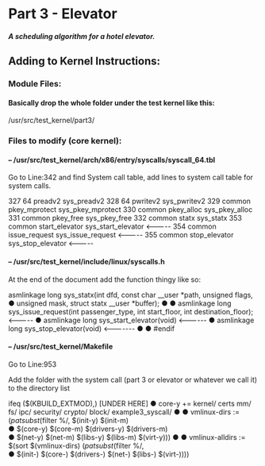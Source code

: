 # Part 3 - Elevator

##### A scheduling algorithm for a hotel elevator.



## Adding to Kernel Instructions:

### Module Files:
#### Basically drop the whole folder under the test kernel like this:
/usr/src/test_kernel/part3/

### Files to modify (core kernel):
#### – /usr/src/test_kernel/arch/x86/entry/syscalls/syscall_64.tbl

Go to Line:342 and find System call table, add lines to system call table for system calls.

327 64 preadv2 sys_preadv2
328 64 pwritev2 sys_pwritev2
329 common pkey_mprotect sys_pkey_mprotect
330 common pkey_alloc sys_pkey_alloc
331 common pkey_free sys_pkey_free
332 common statx sys_statx
353 common start_elevator sys_start_elevator  <-----
354 common issue_request sys_issue_request <-----
355 common stop_elevator sys_stop_elevator <-----


#### – /usr/src/test_kernel/include/linux/syscalls.h

At the end of the document add the function thingy like so:

 asmlinkage long sys_statx(int dfd, const char __user *path, unsigned flags,
● unsigned mask, struct statx __user *buffer);
●
● asmlinkage long sys_issue_request(int passenger_type, int start_floor, int destination_floor); <-----
● asmlinkage long sys_start_elevator(void) <------
● asmlinkage long sys_stop_elevator(void) <-------
●
● #endif


#### – /usr/src/test_kernel/Makefile

Go to Line:953

Add the folder with the system call (part 3 or elevator or whatever we call it) to the directory list

ifeq ($(KBUILD_EXTMOD),)                                          [UNDER HERE]
● core-y += kernel/ certs mm/ fs/ ipc/ security/ crypto/ block/ example3_syscall/
●
● vmlinux-dirs := $(patsubst %/,%,$(filter %/, $(init-y) $(init-m) \
● $(core-y) $(core-m) $(drivers-y) $(drivers-m) \
● $(net-y) $(net-m) $(libs-y) $(libs-m) $(virt-y)))
●
● vmlinux-alldirs := $(sort $(vmlinux-dirs) $(patsubst %/,%,$(filter %/, \
● $(init-) $(core-) $(drivers-) $(net-) $(libs-) $(virt-))))
